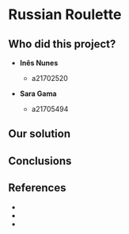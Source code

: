 # Russian Roulette

## Who did this project?

* __Inês Nunes__
  * a21702520

* __Sara Gama__
  * a21705494


## Our solution



## Conclusions



## References

* 
* 
* 

